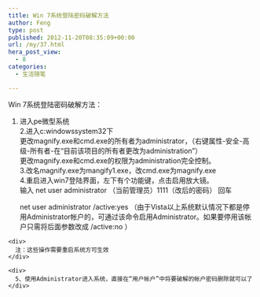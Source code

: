 ```yaml
---
title: Win 7系统登陆密码破解方法
author: Feng
type: post
published: 2012-11-20T08:35:09+00:00
url: /my/37.html
hera_post_view:
  - 8
categories:
  - 生活随笔

---
```

Win 7系统登陆密码破解方法：

  1. 进入pe微型系统  
    2.进入c:windowssystem32下  
    更改magnify.exe和cmd.exe的所有者为administrator，（右键属性-安全-高级-所有者-在“目前该项目的所有者更改为administration”）  
    更改magnify.exe和cmd.exe的权限为administration完全控制。  
    3.改名magnify.exe为mangify1.exe，改cmd.exe为magnify.exe  
    4.重启进入win7登陆界面，左下有个功能键，点击启用放大镜。  
    输入 net user administrator （当前管理员）1111（改后的密码） 回车</p> <div>
      net user administrator /active:yes （由于Vista以上系统默认情况下都是停用Administrator帐户的，可通过该命令启用Administrator。如果要停用该帐户只需将后面参数改成 /active:no ）
    </div>
    
    <div>
      注：这些操作需要重启系统方可生效
    </div>
    
    <div>
      5、使用Administrator进入系统，直接在“用户帐户”中将要破解的帐户密码删除就可以了
    </div>